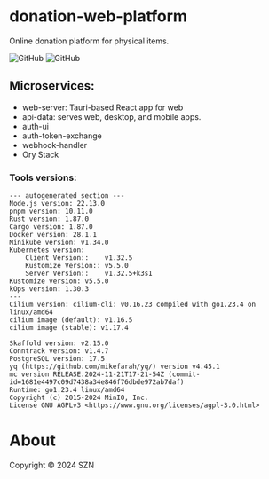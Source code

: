 # donation-web-platform

Online donation platform for physical items.

![GitHub](https://img.shields.io/badge/language-Rust+React+Tauri+Microservices-green)
![GitHub](https://img.shields.io/github/license/szn-app/donation-app)

## Microservices:

- web-server: Tauri-based React app for web
- api-data: serves web, desktop, and mobile apps.
- auth-ui
- auth-token-exchange
- webhook-handler
- Ory Stack

### Tools versions:
```autogenerated-versions
--- autogenerated section ---
Node.js version: 22.13.0
pnpm version: 10.11.0
Rust version: 1.87.0
Cargo version: 1.87.0
Docker version: 28.1.1
Minikube version: v1.34.0
Kubernetes version: 
	Client Version::	v1.32.5
	Kustomize Version::	v5.5.0
	Server Version::	v1.32.5+k3s1
Kustomize version: v5.5.0
kOps version: 1.30.3
---
Cilium version: cilium-cli: v0.16.23 compiled with go1.23.4 on linux/amd64
cilium image (default): v1.16.5
cilium image (stable): v1.17.4

Skaffold version: v2.15.0
Conntrack version: v1.4.7
PostgreSQL version: 17.5
yq (https://github.com/mikefarah/yq/) version v4.45.1
mc version RELEASE.2024-11-21T17-21-54Z (commit-id=1681e4497c09d7438a34e846f76dbde972ab7daf)
Runtime: go1.23.4 linux/amd64
Copyright (c) 2015-2024 MinIO, Inc.
License GNU AGPLv3 <https://www.gnu.org/licenses/agpl-3.0.html>
```


# About

Copyright © 2024 SZN
